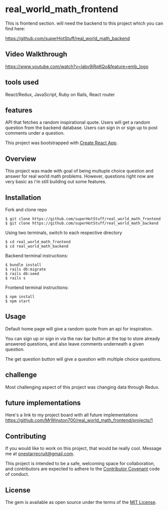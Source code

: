 # real_world_math_frontend
This is frontend section. will need the backend to this project which you can find here: 

https://github.com/superHotStuff/real_world_math_backend

## Video Walkthrough

https://www.youtube.com/watch?v=labv9iRqKQo&feature=emb_logo

## tools used

React/Redux, JavaScript, Ruby on Rails, React router

## features

API that fetches a random inspirational quote.
Users will get a random question from the backend database.
Users can sign in or sign up to post comments under a question.

This project was bootstrapped with [Create React App](https://github.com/facebook/create-react-app). 

## Overview

This project was made with goal of being multuple choice question and answer for real world math problems. However, questions right now are very basic as i'm still building out some features.

## Installation

Fork and clone repo

    $ git clone https://github.com/superHotStuff/real_world_math_frontend
    $ git clone https://github.com/superHotStuff/real_world_math_backend

Using two terminals, switch to each respective directory

    $ cd real_world_math_frontend
    $ cd real_world_math_backend

Backend terminal instructions: 

    $ bundle install
    $ rails db:migrate
    $ rails db:seed
    $ rails s

Frontend terminal instructions: 
    
    $ npm install
    $ npm start

## Usage

Default home page will give a random quote from an api for inspiration.

You can sign up or sign in via the nav bar button at the top to store already answered questions, and also leave comments underneath a given question.

The get question button will give a question with multiple choice questions.

## challenge

Most challenging aspect of this project was changing data through Redux.

## future implementations

Here's a link to my project board with all future implementations https://github.com/MrWinston700/real_world_math_frontend/projects/1

## Contributing

If you would like to work on this project, that would be really cool. Message me at onestarrecruit@gmail.com.

This project is intended to be a safe, welcoming space for collaboration, and contributors are expected to adhere to the [Contributor Covenant](http://contributor-covenant.org) code of conduct.

## License

The gem is available as open source under the terms of the [MIT License](https://opensource.org/licenses/MIT).
